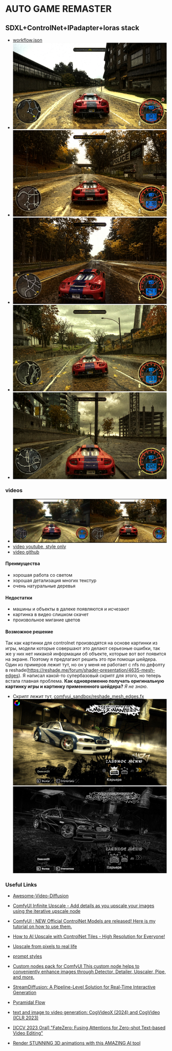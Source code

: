 # AUTO GAME REMASTER

## SDXL+ControlNet+IPadapter+loras stack
- [workflow.json](./showcases/showcase_1/nfs_ip_control_lora_showcase_1.json)
- ![183](showcases/showcase_1/nfs_00000183.png)
- ![306](showcases/showcase_1/nfs_00000306.png)
- ![402](showcases/showcase_1/nfs_00000402.png)
- ![902](showcases/showcase_1/nfs_00000902.png)
- ![1279](showcases/showcase_1/nfs_00001279.png)
### videos
- [![video youtube](./showcases/showcase_1/showcase_video_preview.jpg)](https://youtu.be/AX1ZpzI6wcQ)
- [video youtube, style only](https://youtu.be/fegY0VjZm1A)
- [video github](showcases/showcase_1/output.mp4)

#### Преимущества
- хорошая работа со светом
- хорошая детализация многих текстур
- очень натуральные деревья
#### Недостатки
- машины и объекты в далеке появляются и исчезают
- картинка в видео слишком скачет
- произвольное мигание цветов

#### Возможное решение
Так как картинки для controlnet производятся на основе картинки из игры, модели которые совершают это делают серьезные ошибки, так же у них нет никакой информации об объекте, которые вот вот появится на экране. Поэтому я предлагают решить это при помощи шейдера. Один из примеров лежит тут, но он у меня не работает с nfs по дефолту в reshade(https://reshade.me/forum/shader-presentation/4635-mesh-edges). Я написал какой-то супербазовый скрипт для этого, но теперь встала главная проблема. **Как одновременно получать оригинальную картинку игры и картинку примененного шейдера?** *Я не знаю*.
- Скрипт лежит тут, [comfyui_sandbox/reshade_mesh_edges.fx](comfyui_sandbox/reshade_mesh_edges.fx)
![](showcases/showcase_1/original.jpg)
![](showcases/showcase_1/reshade.jpg)


### Useful Links
- [Awesome-Video-Diffusion](https://github.com/showlab/Awesome-Video-Diffusion)
- [ComfyUI Infinite Upscale - Add details as you upscale your images using the iterative upscale node](https://youtu.be/t3lT_04A9j0?si=D25zicaGgGvVSX0q)
- [ComfyUI : NEW Official ControlNet Models are released! Here is my tutorial on how to use them.](https://youtu.be/DMxnf4WXMsY?si=-JslyF1_Xm08JodO)
- [How to AI Upscale with ControlNet Tiles - High Resolution for Everyone!](https://youtu.be/EmA0RwWv-os?si=FLA0WDs7DmNr3FUH)
- [Upscale from pixels to real life](https://youtu.be/kBFMKroTuXE?si=kbtXe7Lz8qrU3vBx)
- [prompt styles](https://github.com/yolain/ComfyUI-Easy-Use/blob/main/resources/fooocus_styles.json)
- [Custom nodes pack for ComfyUI This custom node helps to conveniently enhance images through Detector, Detailer, Upscaler, Pipe, and more.](https://github.com/ltdrdata/ComfyUI-Impact-Pack)
- [StreamDiffusion: A Pipeline-Level Solution for Real-Time Interactive Generation](https://github.com/cumulo-autumn/StreamDiffusion)

- [Pyramidal Flow](https://pyramid-flow.github.io/)
- [text and image to video generation: CogVideoX (2024) and CogVideo (ICLR 2023)](https://github.com/THUDM/CogVideo)
- [[ICCV 2023 Oral] "FateZero: Fusing Attentions for Zero-shot Text-based Video Editing"](https://github.com/ChenyangQiQi/FateZero)
- [Render STUNNING 3D animations with this AMAZING AI tool](https://youtu.be/8afb3luBvD8?si=0vaFe9OU684lW4Ps)